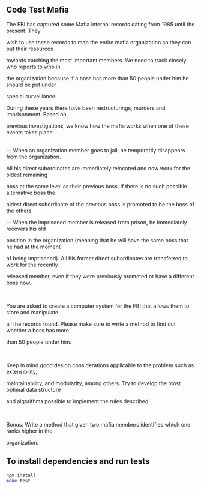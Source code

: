 Code Test Mafia
----


The FBI has captured some Mafia internal records dating from 1985 until the present. They

wish to use these records to map the entire mafia organization so they can put their resources

towards catching the most important members. We need to track closely who reports to who in

the organization because if a boss has more than 50 people under him he should be put under

special surveillance.
<br/>

During these years there have been restructurings, murders and imprisonment. Based on

previous investigations, we know how the mafia works when one of these events takes place:
<br/><br/>

— When an organization member goes to jail, he temporarily disappears from the organization.

All his direct subordinates are immediately relocated and now work for the oldest remaining

boss at the same level as their previous boss. If there is no such possible alternative boss the

oldest direct subordinate of the previous boss is promoted to be the boss of the others.

— When the imprisoned member is released from prison, he immediately recovers his old

position in the organization (meaning that he will have the same boss that he had at the moment

of being imprisoned). All his former direct subordinates are transferred to work for the recently

released member, even if they were previously promoted or have a different boss now.

<br/>

You are asked to create a computer system for the FBI that allows them to store and manipulate

all the records found. Please make sure to write a method to find out whether a boss has more

than 50 people under him.

<br/>

Keep in mind good design considerations applicable to the problem such as extensibility,

maintainability, and modularity, among others. Try to develop the most optimal data structure

and algorithms possible to implement the rules described.

<br/>

Bonus: Write a method that given two mafia members identifies which one ranks higher in the 

organization.

To install dependencies and run tests
----

```sh
npm install
make test
```